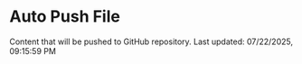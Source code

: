 # Auto Push File

Content that will be pushed to GitHub repository.
Last updated: 07/22/2025, 09:15:59 PM
